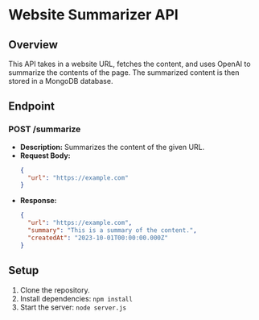 # Website Summarizer API

## Overview
This API takes in a website URL, fetches the content, and uses OpenAI to summarize the contents of the page. The summarized content is then stored in a MongoDB database.

## Endpoint

### POST /summarize
- **Description:** Summarizes the content of the given URL.
- **Request Body:**
  ```json
  {
    "url": "https://example.com"
  }
  ```
- **Response:**
  ```json
  {
    "url": "https://example.com",
    "summary": "This is a summary of the content.",
    "createdAt": "2023-10-01T00:00:00.000Z"
  }
  ```

## Setup
1. Clone the repository.
2. Install dependencies: `npm install`
3. Start the server: `node server.js`
